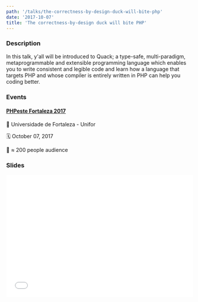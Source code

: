 ```yaml
---
path: '/talks/the-correctness-by-design-duck-will-bite-php'
date: '2017-10-07'
title: 'The correctness-by-design duck will bite PHP'
---
```


### Description

In this talk, y'all will be introduced to Quack; a type-safe, multi-paradigm, metaprogrammable and extensible programming language which enables you to write consistent and legible code and learn how a language that targets PHP and whose compiler is entirely written in PHP can help you coding better.

### Events

#### [PHPeste Fortaleza 2017](http://phpcomrapadura.org/phpeste-fortaleza-2017/)

📍 Universidade de Fortaleza - Unifor

🗓️ October 07, 2017

👥 ≈ 200 people audience

### Slides

<div style="left: 0; width: 100%; height: 0; position: relative; padding-bottom: 65.2103%;"><iframe src="//speakerdeck.com/player/4115ac7d30524145b948c109f81fd0a9" style="border: 0; top: 0; left: 0; width: 100%; height: 100%; position: absolute;" allowfullscreen scrolling="no"></iframe></div>
